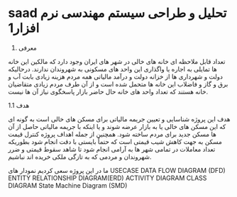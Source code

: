 # saad تحلیل و طراحی سیستم مهندسی نرم افزار1
1. معرفی

تعداد قابل ملاحظه ای خانه های خالی در شهر های ایران وجود دارد که مالکین این خانه ها تمایلی به
اجاره یا واگذاری این واحد های مسکونی به شهروندان ندارند. درحالیکه دولت و شهرداری ها از خزانه
دولت و درآمد مالیاتی همه مردم هزینه زیادی بابت آب و برق و گاز و فاضلاب این خانه ها متحمل شده
است و از آن طرف مردم زیادی متقاضیان خانه هستند که تعداد واحد های خانه حال حاضر بازار
پاسخگوی نیاز آن ها نیست.

1.1 هدف

هدف این پروژه شناسایی و تعیین جریمه مالیاتی برای مسکن های خالی است به گونه ای که این
مسکن های خالی یا به بازار عرضه شوند و یا اینکه با جریمه مالیاتی حاصل از آن ها مسکن جدید برای
مردم ساخته شود.
همچنین از جمله اهداف پروژه کنترل قیمت مسکن به جهت کاهش شیب قیمتی است که حتماً
بایستی با دقت انجام شود بطوریکه تعداد معاملات در تمامی شهر ها به آرامی انجام شود تا شاهد
سقوط قیمتی و ضرر شهروندان و مردمی که به تازگی ملکی خریده اند نباشیم.

ما در این پروژه سعی کردیم نمودار های
USECASE
DATA FLOW DIAGRAM (DFD)
ENTITY RELATIONSHIP DIAGRAM(ERD)
ACTIVITY DIAGRAM
CLASS DIAGRAM
State Machine Diagram (SMD)
